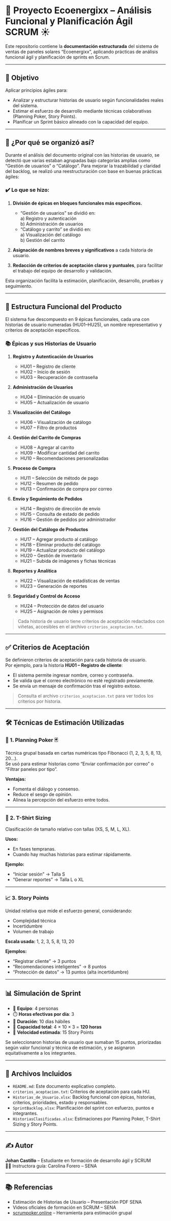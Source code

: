 # 🧩 Proyecto Ecoenergixx – Análisis Funcional y Planificación Ágil SCRUM ☀️

Este repositorio contiene la **documentación estructurada** del sistema de ventas de paneles solares “Ecoenergixx”, aplicando prácticas de análisis funcional ágil y planificación de sprints en Scrum.

---

## 🎯 Objetivo

Aplicar principios ágiles para:
- Analizar y estructurar historias de usuario según funcionalidades reales del sistema.
- Estimar el esfuerzo de desarrollo mediante técnicas colaborativas (Planning Poker, Story Points).
- Planificar un Sprint básico alineado con la capacidad del equipo.

---

## 🧠 ¿Por qué se organizó así?

Durante el análisis del documento original con las historias de usuario, se detectó que varias estaban agrupadas bajo categorías amplias como “Gestión de usuarios” o “Catálogo”. Para mejorar la trazabilidad y claridad del backlog, se realizó una reestructuración con base en buenas prácticas ágiles:

### ✔️ Lo que se hizo:

1. **División de épicas en bloques funcionales más específicos.**
   - “Gestión de usuarios” se dividió en:  
     a) Registro y autenticación  
     b) Administración de usuarios
   - “Catálogo y carrito” se dividió en:  
     a) Visualización del catálogo  
     b) Gestión del carrito

2. **Asignación de nombres breves y significativos** a cada historia de usuario.

3. **Redacción de criterios de aceptación claros y puntuales**, para facilitar el trabajo del equipo de desarrollo y validación.

Esta organización facilita la estimación, planificación, desarrollo, pruebas y seguimiento.

---

## 🔖 Estructura Funcional del Producto

El sistema fue descompuesto en 9 épicas funcionales, cada una con historias de usuario numeradas (HU01–HU25), un nombre representativo y criterios de aceptación específicos.

### 📚 Épicas y sus Historias de Usuario

1. **Registro y Autenticación de Usuarios**
   - HU01 – Registro de cliente  
   - HU02 – Inicio de sesión  
   - HU03 – Recuperación de contraseña

2. **Administración de Usuarios**
   - HU04 – Eliminación de usuario  
   - HU05 – Actualización de usuario

3. **Visualización del Catálogo**
   - HU06 – Visualización de catálogo  
   - HU07 – Filtro de productos

4. **Gestión del Carrito de Compras**
   - HU08 – Agregar al carrito  
   - HU09 – Modificar cantidad del carrito  
   - HU10 – Recomendaciones personalizadas

5. **Proceso de Compra**
   - HU11 – Selección de método de pago  
   - HU12 – Resumen de pedido  
   - HU13 – Confirmación de compra por correo

6. **Envío y Seguimiento de Pedidos**
   - HU14 – Registro de dirección de envío  
   - HU15 – Consulta de estado de pedido  
   - HU16 – Gestión de pedidos por administrador

7. **Gestión del Catálogo de Productos**
   - HU17 – Agregar producto al catálogo  
   - HU18 – Eliminar producto del catálogo  
   - HU19 – Actualizar producto del catálogo  
   - HU20 – Gestión de inventario  
   - HU21 – Subida de imágenes y fichas técnicas

8. **Reportes y Analítica**
   - HU22 – Visualización de estadísticas de ventas  
   - HU23 – Generación de reportes

9. **Seguridad y Control de Acceso**
   - HU24 – Protección de datos del usuario  
   - HU25 – Asignación de roles y permisos

> Cada historia de usuario tiene criterios de aceptación redactados con viñetas, accesibles en el archivo `criterios_aceptacion.txt`.

---

## ✅ Criterios de Aceptación

Se definieron criterios de aceptación para cada historia de usuario.  
Por ejemplo, para la historia **HU01 – Registro de cliente**:

- El sistema permite ingresar nombre, correo y contraseña.  
- Se valida que el correo electrónico no esté registrado previamente.  
- Se envía un mensaje de confirmación tras el registro exitoso.

> Consulta el archivo `criterios_aceptacion.txt` para ver todos los criterios por historia.

---

## 🛠️ Técnicas de Estimación Utilizadas

### 🔢 1. **Planning Poker** 🃏

Técnica grupal basada en cartas numéricas tipo Fibonacci (1, 2, 3, 5, 8, 13, 20...).  
Se usó para estimar historias como “Enviar confirmación por correo” o “Filtrar paneles por tipo”.

**Ventajas:**
- Fomenta el diálogo y consenso.
- Reduce el sesgo de opinión.
- Alinea la percepción del esfuerzo entre todos.

---

### 👕 2. **T-Shirt Sizing**

Clasificación de tamaño relativo con tallas (XS, S, M, L, XL).

**Usos:**
- En fases tempranas.
- Cuando hay muchas historias para estimar rápidamente.

**Ejemplo:**
- “Iniciar sesión” → Talla S  
- “Generar reportes” → Talla L o XL

---

### 📈 3. **Story Points**

Unidad relativa que mide el esfuerzo general, considerando:

- Complejidad técnica
- Incertidumbre
- Volumen de trabajo

**Escala usada:** 1, 2, 3, 5, 8, 13, 20

**Ejemplos:**
- “Registrar cliente” → 3 puntos  
- “Recomendaciones inteligentes” → 8 puntos  
- “Protección de datos” → 13 puntos (alta incertidumbre)

---

## 📊 Simulación de Sprint

- 👥 **Equipo**: 4 personas  
- ⏱️ **Horas efectivas por día**: 3  
- 📆 **Duración**: 10 días hábiles  
- 🔢 **Capacidad total**: 4 × 10 × 3 = **120 horas**  
- 🧮 **Velocidad estimada**: 15 Story Points

Se seleccionaron historias de usuario que sumaban 15 puntos, priorizadas según valor funcional y técnica de estimación, y se asignaron equitativamente a los integrantes.

---

## 📂 Archivos Incluidos

- `README.md`: Este documento explicativo completo.  
- `criterios_aceptacion.txt`: Criterios de aceptación para cada HU.  
- `Historias_de_Usuario.xlsx`: Backlog funcional con épicas, historias, criterios, prioridades, estado y responsables.  
- `SprintBacklog.xlsx`: Planificación del sprint con esfuerzo, puntos e integrantes.  
- `HistoriasClasificadas.xlsx`: Estimaciones por Planning Poker, T-Shirt Sizing y Story Points.

---

## ✍️ Autor

**Johan Castillo** – Estudiante en formación de desarrollo ágil y SCRUM  
👩‍🏫 Instructora guía: Carolina Forero – SENA

---

## 📚 Referencias

- Estimación de Historias de Usuario – Presentación PDF SENA  
- Videos oficiales de formación en SCRUM – SENA  
- [scrumpoker.online](https://scrumpoker.online/) – Herramienta para estimación grupal
